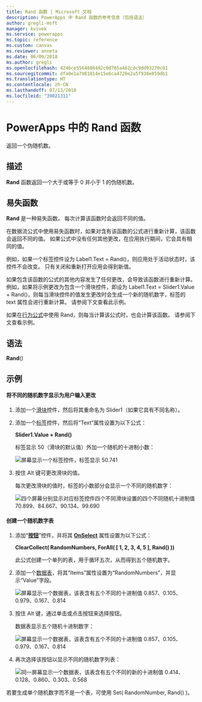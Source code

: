 ```yaml
---
title: Rand 函数 | Microsoft 文档
description: PowerApps 中 Rand 函数的参考信息（包括语法）
author: gregli-msft
manager: kvivek
ms.service: powerapps
ms.topic: reference
ms.custom: canvas
ms.reviewer: anneta
ms.date: 06/09/2018
ms.author: gregli
ms.openlocfilehash: 4246ce5564886402c6d785a462cdc9dd93270c81
ms.sourcegitcommit: dfa0e1a7981814e15e6ca4720e2a5f930e859db1
ms.translationtype: HT
ms.contentlocale: zh-CN
ms.lasthandoff: 07/13/2018
ms.locfileid: "39021311"
---
```

# <a name="rand-function-in-powerapps"></a>PowerApps 中的 Rand 函数
返回一个伪随机数。

## <a name="description"></a>描述
**Rand** 函数返回一个大于或等于 0 并小于 1 的伪随机数。

## <a name="volatile-functions"></a>易失函数
**Rand** 是一种易失函数。  每次计算该函数时会返回不同的值。  

在数据流公式中使用易失函数时，如果对含有该函数的公式进行重新计算，该函数会返回不同的值。  如果公式中没有任何其他更改，在应用执行期间，它会具有相同的值。

例如，如果一个标签控件设为 Label1.Text = Rand()，则应用处于活动状态时，该控件不会改变。  只有关闭和重新打开应用会得到新值。

如果包含该函数的公式的其他内容发生了任何更改，会导致该函数进行重新计算。  例如，如果将示例更改为包含一个滑块控件，即设为 Label1.Text = Slider1.Value + Rand()，则每当滑块控件的值发生更改时会生成一个新的随机数字，标签的 text 属性会进行重新计算。  请参阅下文查看此示例。

如果在[行为公式](../working-with-formulas-in-depth.md)中使用 Rand，则每当计算该公式时，也会计算该函数。  请参阅下文查看示例。

## <a name="syntax"></a>语法
**Rand**()

## <a name="examples"></a>示例

#### <a name="display-a-different-random-number-as-user-input-changes"></a>将不同的随机数字显示为用户输入更改
1. 添加一个[滑块](../controls/control-slider.md)控件，然后将其重命名为 Slider1（如果它具有不同名称）。

1. 添加一个[标签](../controls/control-text-box.md)控件，然后将“Text”属性设置为以下公式：

    **Slider1.Value + Rand()**

    标签显示 50（滑块的默认值）外加一个随机的十进制小数：

    ![屏幕显示一个标签控件，标签显示 50.741](media/function-rand/rand-slider-1.png)

1. 按住 Alt 键可更改滑块的值。

    每次更改滑块的值时，标签的小数部分会显示一个不同的随机数字：

    ![四个屏幕分别显示对应标签控件四个不同滑块设置的四个不同随机十进制值 70.899、84.667、90.134、99.690](media/function-rand/rand-slider-results.png)

#### <a name="create-a-table-of-random-numbers"></a>创建一个随机数字表
1. 添加“**[按钮](../controls/control-button.md)**”控件，并将其 **[OnSelect](../controls/properties-core.md)** 属性设置为以下公式：

    **ClearCollect( RandomNumbers, ForAll( [ 1, 2, 3, 4, 5 ], Rand() ))**

    此公式创建一个单列的表，用于循环五次，从而得到五个随机数字。

1. 添加一个[数据表](../controls/control-data-table.md)，将其“Items”属性设置为“RandomNumbers”，并显示“Value”字段。

    ![屏幕显示一个数据表，该表含有五个不同的十进制值 0.857、0.105、0.979、0.167、0.814](media/function-rand/set-show-data.png)

1. 按住 Alt 键，通过单击或点击按钮来选择按钮。

    数据表显示五个随机十进制数字：

    ![屏幕显示一个数据表，该表含有五个不同的十进制值 0.857、0.105、0.979、0.167、0.814](media/function-rand/rand-collection-1.png)

1. 再次选择该按钮以显示不同的随机数字列表：

    ![同一屏幕显示一个数据表，该表含有五个不同的新的十进制值 0.414、0.128、0.860、0.303、0.568](media/function-rand/rand-collection-2.png)

若要生成单个随机数字而不是一个表，可使用 Set( RandomNumber, Rand() )。
